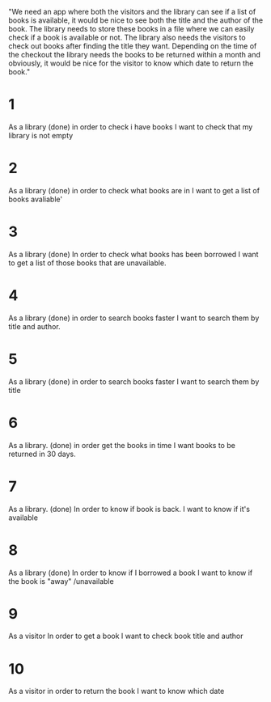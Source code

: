 "We need an app where both the visitors and the library can see if a list of books is available, it would be nice to see both the title and the author of the book. The library needs to store these books in a file where we can easily check if a book is available or not. The library also needs the visitors to check out books after finding the title they want. Depending on the time of the checkout the library needs the books to be returned within a month and obviously, it would be nice for the visitor to know which date to return the book."

# 1
As a library (done) 
in order to check i have books
I want to check that my library is not empty

# 2
As a library (done)
in order to check what books are in
I want to get a list of books avaliable'

# 3
As a library (done)
In order to check what books has been borrowed
I want to get a list of those books that are unavailable.

# 4
As a library (done)
in order to search books faster
I want to search them by title and author.

# 5
As a library (done)
in order to search books faster
I want to search them by title
 
# 6
As a library. (done)
in order get the books in time
I want books to be returned in 30 days.

# 7
As a library. (done)
In order to know if book is back.
I want to know if it's available

# 8
As a library (done)
In order to know if I borrowed a book
I want to know if the book is "away" /unavailable

# 9
As a visitor
In order to get a book
I want to check book title and author

# 10
As a visitor
in order to return the book
I want to know which date